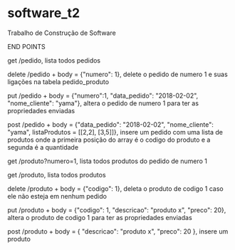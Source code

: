 # software_t2
Trabalho de Construção de Software


END POINTS

get /pedido, lista todos pedidos

delete /pedido + body = {"numero": 1}, delete o pedido de numero 1 e suas ligações na tabela pedido_produto

put /pedido + body = {"numero":1, "data_pedido": "2018-02-02", "nome_cliente": "yama"}, altera o pedido de numero 1 para ter as propriedades enviadas

post /pedido + body = {"data_pedido": "2018-02-02", "nome_cliente": "yama", listaProdutos =  [[2,2], [3,5]]}, insere um pedido com uma lista de produtos onde a primeira posição do array é o codigo do produto e a segunda é a quantidade

get /produto?numero=1, lista todos produtos do pedido de numero 1

get /produto, lista todos produtos

delete /produto + body = {"codigo": 1}, deleta o produto de codigo 1 caso ele não esteja em nenhum pedido

put /produto + body = {"codigo": 1, "descricao": "produto x", "preco": 20}, altera o produto de codigo 1 para ter as propriedades enviadas

post /produto + body  = { "descricao": "produto x", "preco": 20 }, insere um produto
